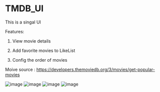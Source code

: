 # TMDB_UI
This is a singal UI

Features:

1. View movie details

2. Add favorite movies to LikeList

3. Config the order of movies

Moive source : https://developers.themoviedb.org/3/movies/get-popular-movies

![image](http://github.com/xiaoqingz347@gmail.com/TMDB_UI/raw/master/TMDB_UI/images/index.png)
![image](http://github.com/xiaoqingz347@gmail.com/TMDB_UI/raw/master/TMDB_UI/images/likelist.png)
![image](http://github.com/xiaoqingz347@gmail.com/TMDB_UI/raw/master/TMDB_UI/images/details.png)
![image](http://github.com/xiaoqingz347@gmail.com/TMDB_UI/raw/master/TMDB_UI/images/config.png)



